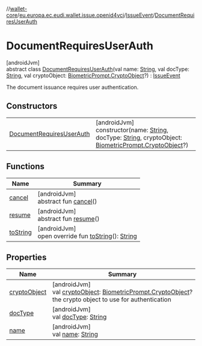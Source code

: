 //[wallet-core](../../../../index.md)/[eu.europa.ec.eudi.wallet.issue.openid4vci](../../index.md)/[IssueEvent](../index.md)/[DocumentRequiresUserAuth](index.md)

# DocumentRequiresUserAuth

[androidJvm]\
abstract class [DocumentRequiresUserAuth](index.md)(val
name: [String](https://kotlinlang.org/api/latest/jvm/stdlib/kotlin/-string/index.html), val
docType: [String](https://kotlinlang.org/api/latest/jvm/stdlib/kotlin/-string/index.html), val
cryptoObject: [BiometricPrompt.CryptoObject](https://developer.android.com/reference/kotlin/androidx/biometric/BiometricPrompt.CryptoObject.html)?) : [IssueEvent](../index.md)

The document issuance requires user authentication.

## Constructors

|                                                             |                                                                                                                                                                                                                                                                                                                                                                    |
|-------------------------------------------------------------|--------------------------------------------------------------------------------------------------------------------------------------------------------------------------------------------------------------------------------------------------------------------------------------------------------------------------------------------------------------------|
| [DocumentRequiresUserAuth](-document-requires-user-auth.md) | [androidJvm]<br>constructor(name: [String](https://kotlinlang.org/api/latest/jvm/stdlib/kotlin/-string/index.html), docType: [String](https://kotlinlang.org/api/latest/jvm/stdlib/kotlin/-string/index.html), cryptoObject: [BiometricPrompt.CryptoObject](https://developer.android.com/reference/kotlin/androidx/biometric/BiometricPrompt.CryptoObject.html)?) |

## Functions

| Name                     | Summary                                                                                                                                        |
|--------------------------|------------------------------------------------------------------------------------------------------------------------------------------------|
| [cancel](cancel.md)      | [androidJvm]<br>abstract fun [cancel](cancel.md)()                                                                                             |
| [resume](resume.md)      | [androidJvm]<br>abstract fun [resume](resume.md)()                                                                                             |
| [toString](to-string.md) | [androidJvm]<br>open override fun [toString](to-string.md)(): [String](https://kotlinlang.org/api/latest/jvm/stdlib/kotlin/-string/index.html) |

## Properties

| Name                             | Summary                                                                                                                                                                                                                                   |
|----------------------------------|-------------------------------------------------------------------------------------------------------------------------------------------------------------------------------------------------------------------------------------------|
| [cryptoObject](crypto-object.md) | [androidJvm]<br>val [cryptoObject](crypto-object.md): [BiometricPrompt.CryptoObject](https://developer.android.com/reference/kotlin/androidx/biometric/BiometricPrompt.CryptoObject.html)?<br>the crypto object to use for authentication |
| [docType](doc-type.md)           | [androidJvm]<br>val [docType](doc-type.md): [String](https://kotlinlang.org/api/latest/jvm/stdlib/kotlin/-string/index.html)                                                                                                              |
| [name](name.md)                  | [androidJvm]<br>val [name](name.md): [String](https://kotlinlang.org/api/latest/jvm/stdlib/kotlin/-string/index.html)                                                                                                                     |

